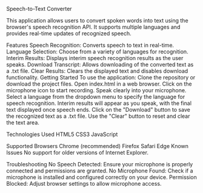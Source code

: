 Speech-to-Text Converter

This application allows users to convert spoken words into text using the browser's speech recognition API. It supports multiple languages and provides real-time updates of recognized speech.

Features
    Speech Recognition: Converts speech to text in real-time.
    Language Selection: Choose from a variety of languages for recognition.
    Interim Results: Displays interim speech recognition results as the user speaks.
    Download Transcript: Allows downloading of the converted text as a .txt file.
    Clear Results: Clears the displayed text and disables download functionality.
Getting Started
  To use the application:
      Clone the repository or download the project files.
      Open index.html in a web browser.
      Click on the microphone icon to start recording. Speak clearly into your microphone.
      Select a language from the dropdown menu to specify the language for speech recognition.
      Interim results will appear as you speak, with the final text displayed once speech ends.
      Click on the "Download" button to save the recognized text as a .txt file.
      Use the "Clear" button to reset and clear the text area.

      
Technologies Used
HTML5
CSS3
JavaScript

Supported Browsers
Chrome (recommended)
Firefox
Safari
Edge
Known Issues
No support for older versions of Internet Explorer.


Troubleshooting
  No Speech Detected: Ensure your microphone is properly connected and permissions are granted.
  No Microphone Found: Check if a microphone is installed and configured correctly on your device.
  Permission Blocked: Adjust browser settings to allow microphone access.
